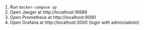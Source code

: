 1. Run `docker-compose up`
1. Open Jaeger at http://localhost:16686
1. Open Prometheus at http://localhost:9090
1. Open Grafana at http://localhost:3000 (login with admin/admin)
